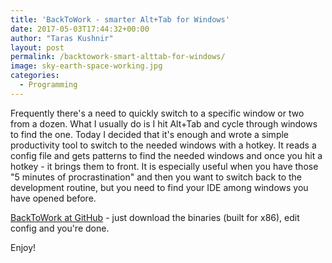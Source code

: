 ```yaml
---
title: 'BackToWork - smarter Alt+Tab for Windows'
date: 2017-05-03T17:44:32+00:00
author: "Taras Kushnir"
layout: post
permalink: /backtowork-smart-alttab-for-windows/
image: sky-earth-space-working.jpg
categories:
  - Programming
---
```

Frequently there's a need to quickly switch to a specific window or two from a dozen. What I usually do is I hit Alt+Tab and cycle through windows to find the one. Today I decided that it's enough and wrote a simple productivity tool to switch to the needed windows with a hotkey. It reads a config file and gets patterns to find the needed windows and once you hit a hotkey - it brings them to front. It is especially useful when you have those "5 minutes of procrastination" and then you want to switch back to the development routine, but you need to find your IDE among windows you have opened before.

[BackToWork at GitHub](https://github.com/ribtoks/BackToWork) - just download the binaries (built for x86), edit config and you're done.

Enjoy!
